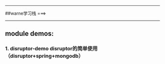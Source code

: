 *******************************************************
##warne学习栈 ===> 
*******************************************************

## module demos: 
### 1. disruptor-demo disruptor的简单使用（disruptor+spring+mongodb）
